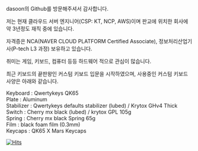 dasoon의 Github를 방문해주셔서 감사합니다.


저는 현재 클라우드 서버 엔지니어(CSP: KT, NCP, AWS)이며 판교에 위치한 회사에 약 3년정도 재직 중에 있습니다.

자격증은 NCA(NAVER CLOUD PLATFORM Certified Associate), 정보처리산업기사(P-tech L3 과정) 보유하고 있습니다.

취미는 게임, 키보드, 컴퓨터 등등 하드웨어 적으로 관심이 많습니다.

최근 키보드의 끝판왕인 커스텀 키보드 입문을 시작하였으며,
사용중인 커스텀 키보드 사양은 아래와 같습니다.


Keyboard : Qwertykeys QK65  
Plate : Aluminum  
Stabilizer : Qwertykeys defaults stabilizer (lubed) / Krytox GHv4 Thick  
Switch :  Cherry mx black (lubed) / krytox GPL 105g  
Spring : Cherry mx black Spring 65g  
Film : black foam film (0.3mm)  
Keycaps : QK65 X Mars Keycaps  




[![Hits](https://hits.seeyoufarm.com/api/count/incr/badge.svg?url=https%3A%2F%2Fgithub.com%2Fgjbae1212%2Fhit-counter)](https://hits.seeyoufarm.com)